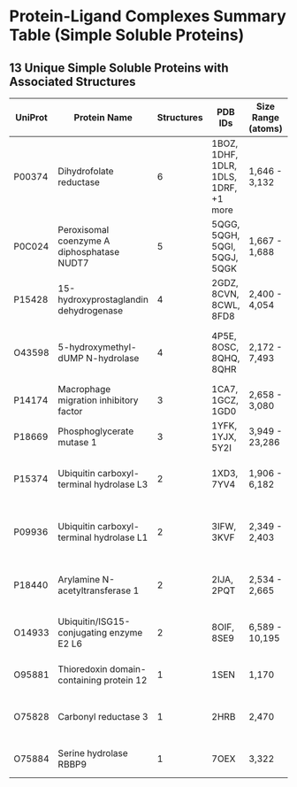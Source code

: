 # Protein-Ligand Complexes Summary Table (Simple Soluble Proteins)

## 13 Unique Simple Soluble Proteins with Associated Structures

| UniProt | Protein Name | Structures | PDB IDs | Size Range (atoms) | Ligands | Description |
|---------|--------------|------------|---------|-------------------|---------|-------------|
| P00374 | Dihydrofolate reductase | 6 | 1BOZ, 1DHF, 1DLR, 1DLS, 1DRF, +1 more | 1,646 - 3,132 | FOL, MTX, MXA, NDP, PRD | Cancer chemotherapy target; folate metabolism enzyme |
| P0C024 | Peroxisomal coenzyme A diphosphatase NUDT7 | 5 | 5QGG, 5QGH, 5QGI, 5QGJ, 5QGK | 1,667 - 1,688 | B0V, H0S, H1A, H2D, H2G | Fragment screening target; CoA metabolism |
| P15428 | 15-hydroxyprostaglandin dehydrogenase | 4 | 2GDZ, 8CVN, 8CWL, 8FD8 | 2,400 - 4,054 | NAD, NAI, RLD, SWL | Anti-inflammatory drug target; prostaglandin metabolism |
| O43598 | 5-hydroxymethyl-dUMP N-hydrolase | 4 | 4P5E, 8OSC, 8QHQ, 8QHR | 2,172 - 7,493 | 3DR, 5HU, B3P, N6P, UMP | DNA repair enzyme; nucleotide metabolism |
| P14174 | Macrophage migration inhibitory factor | 3 | 1CA7, 1GCZ, 1GD0 | 2,658 - 3,080 | CIT, EN1, YZ9 | Inflammatory response regulator; cytokine |
| P18669 | Phosphoglycerate mutase 1 | 3 | 1YFK, 1YJX, 5Y2I | 3,949 - 23,286 | 8KX, CIT | Glycolysis enzyme; cancer metabolism target |
| P15374 | Ubiquitin carboxyl-terminal hydrolase L3 | 2 | 1XD3, 7YV4 | 1,906 - 6,182 | GVE, JXY | Neurodegenerative disease target; ubiquitin processing |
| P09936 | Ubiquitin carboxyl-terminal hydrolase L1 | 2 | 3IFW, 3KVF | 2,349 - 2,403 | GVE | Parkinson's disease association; deubiquitinating enzyme |
| P18440 | Arylamine N-acetyltransferase 1 | 2 | 2IJA, 2PQT | 2,534 - 2,665 | ACM, UNX | Drug metabolism enzyme; acetylation of arylamines |
| O14933 | Ubiquitin/ISG15-conjugating enzyme E2 L6 | 2 | 8OIF, 8SE9 | 6,589 - 10,195 | AMP | Immune response; interferon-stimulated gene pathway |
| O95881 | Thioredoxin domain-containing protein 12 | 1 | 1SEN | 1,170 | PT | Endoplasmic reticulum protein; redox regulation |
| O75828 | Carbonyl reductase 3 | 1 | 2HRB | 2,470 | NAP | Drug metabolism; NADPH-dependent carbonyl reduction |
| O75884 | Serine hydrolase RBBP9 | 1 | 7OEX | 3,322 | PHE | Retinoblastoma binding protein; serine protease |
